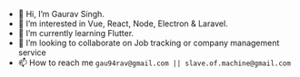 - 👋 Hi, I’m Gaurav Singh.
- 👀 I’m interested in Vue, React, Node, Electron & Laravel.
- 🌱 I’m currently learning Flutter.
- 💞️ I’m looking to collaborate on Job tracking or company management service
- 📫 How to reach me `gau94rav@gmail.com || slave.of.machine@gmail.com`

<!---
gau94rav/gau94rav is a ✨ special ✨ repository because its `README.md` (this file) appears on your GitHub profile.
You can click the Preview link to take a look at your changes.
--->

